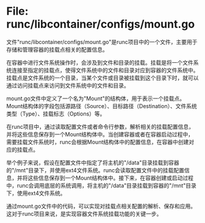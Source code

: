 # File: runc/libcontainer/configs/mount.go

文件"runc/libcontainer/configs/mount.go"是runc项目中的一个文件，主要用于存储和管理容器的挂载点相关的配置信息。

在容器中进行文件系统操作时，会涉及到文件和目录的挂载。挂载是将一个文件系统连接至指定的挂载点，使得文件系统中的文件和目录对应到容器的文件系统中。挂载点是文件系统的一个目录，当某个文件或目录被挂载到这个目录下时，就可以通过访问挂载点来访问到文件系统中的文件和目录。

mount.go文件中定义了一个名为"Mount"的结构体，用于表示一个挂载点。Mount结构体的字段包括源路径（Source）、目标路径（Destination）、文件系统类型（Type）、挂载标志（Options）等。

在runc项目中，通过读取配置文件或者命令行参数，解析相关的挂载配置信息，并将这些信息保存到一个Mount结构体中。当创建容器或者在容器启动过程中，需要挂载文件系统时，runc会根据Mount结构体中的配置信息，在容器中创建对应的挂载点。

举个例子来说，假设在配置文件中指定了将主机的"/data"目录挂载到容器的"/mnt"目录下，并使用ext4文件系统。runc会读取配置文件中的挂载配置信息，并将这些信息保存到一个Mount结构体中。接下来，在容器创建或启动过程中，runc会调用底层的系统调用，将主机的"/data"目录挂载到容器的"/mnt"目录下，使用ext4文件系统。

通过mount.go文件中的代码，可以实现对挂载点相关配置的解析、保存和应用。这对于runc项目来说，是实现容器文件系统挂载功能的关键一步。


